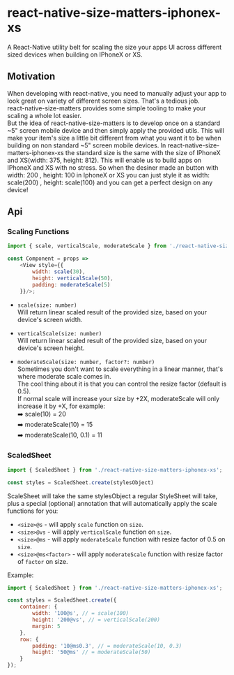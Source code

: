 # react-native-size-matters-iphonex-xs

A React-Native utility belt for scaling the size your apps UI across different sized devices when building on IPhoneX or XS.


## Motivation
When developing with react-native, you need to manually adjust your app to look great on variety of different screen sizes. That's a tedious job.  
react-native-size-matters provides some simple tooling to make your scaling a whole lot easier.  
But the idea of react-native-size-matters is to develop once on a standard ~5" screen mobile device and then simply apply the provided utils. 
This will make your item's size a little bit different from what you want it to be when building on non standard ~5" screen mobile devices.
In react-native-size-matters-iphonex-xs the standard size is the same with the size of IPhoneX and XS(width: 375, height: 812).
This will enable us to build apps on IPhoneX and XS with no stress. 
So when the desiner made an button with width: 200 , height: 100 in IphoneX or XS you can just style it as width: scale(200) , height: scale(100) and you can get a perfect design on any device!


## Api
### Scaling Functions
```js
import { scale, verticalScale, moderateScale } from './react-native-size-matters-iphonex-xs';

const Component = props =>
    <View style={{
        width: scale(30),
        height: verticalScale(50),
        padding: moderateScale(5)
    }}/>;
```


* `scale(size: number)`  
Will return linear scaled result of the provided size, based on your device's screen width.
* `verticalScale(size: number)`  
Will return linear scaled result of the provided size, based on your device's screen height.

* `moderateScale(size: number, factor?: number)`  
Sometimes you don't want to scale everything in a linear manner, that's where moderate scale comes in.  
The cool thing about it is that you can control the resize factor (default is 0.5).  
If normal scale will increase your size by +2X, moderateScale will only increase it by +X, for example:  
➡️ scale(10) = 20  
➡️ moderateScale(10) = 15  
➡️ moderateScale(10, 0.1) = 11  

### ScaledSheet
```js
import { ScaledSheet } from './react-native-size-matters-iphonex-xs';

const styles = ScaledSheet.create(stylesObject)
```

ScaleSheet will take the same stylesObject a regular StyleSheet will take, plus a special (optional) annotation that will automatically apply the scale functions for you:
* `<size>@s` - will apply `scale` function on `size`.
* `<size>@vs` - will apply `verticalScale` function on `size`.
* `<size>@ms` - will apply `moderateScale` function with resize factor of 0.5 on `size`.
* `<size>@ms<factor>` - will apply `moderateScale` function with resize factor of `factor` on size.

Example:
```js
import { ScaledSheet } from './react-native-size-matters-iphonex-xs';

const styles = ScaledSheet.create({
    container: {
        width: '100@s', // = scale(100)
        height: '200@vs', // = verticalScale(200)
        margin: 5
    },
    row: {
        padding: '10@ms0.3', // = moderateScale(10, 0.3)
        height: '50@ms' // = moderateScale(50)
    }
});
```
